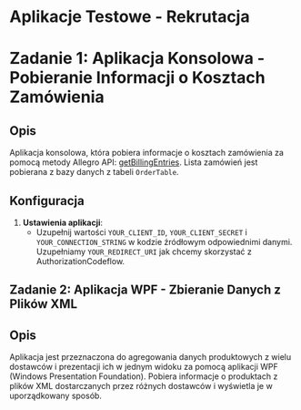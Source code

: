 # Aplikacje Testowe - Rekrutacja

# Zadanie 1: Aplikacja Konsolowa - Pobieranie Informacji o Kosztach Zamówienia

## Opis
Aplikacja konsolowa, która pobiera informacje o kosztach zamówienia za pomocą metody Allegro API: [getBillingEntries](https://developer.allegro.pl/documentation/#operation/getBillingEntries).
Lista zamówień jest pobierana z bazy danych z tabeli `OrderTable`.

## Konfiguracja
1. **Ustawienia aplikacji**:
   - Uzupełnij wartości `YOUR_CLIENT_ID`, `YOUR_CLIENT_SECRET` i `YOUR_CONNECTION_STRING`  w kodzie źródłowym odpowiednimi danymi. Uzupełniamy `YOUR_REDIRECT_URI` jak chcemy skorzystać z AuthorizationCodeflow.
  


## Zadanie 2: Aplikacja WPF - Zbieranie Danych z Plików XML

## Opis
Aplikacja jest przeznaczona do agregowania danych produktowych z wielu dostawców i prezentacji ich w jednym widoku za pomocą aplikacji WPF (Windows Presentation Foundation). 
Pobiera informacje o produktach z plików XML dostarczanych przez różnych dostawców i wyświetla je w uporządkowany sposób.

